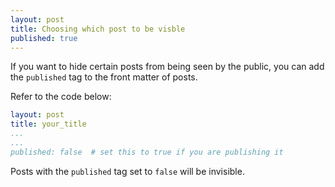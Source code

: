 ```yaml
---
layout: post
title: Choosing which post to be visble
published: true
---
```


If you want to hide certain posts from being seen by the public, you can add the  `published` tag to the front matter of posts.

Refer to the code below:

```yaml
layout: post
title: your_title
...
...
published: false  # set this to true if you are publishing it
```

Posts with the `published` tag set to `false` will be invisible. 